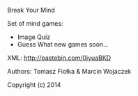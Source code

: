 Break Your Mind

Set of mind games:
 - Image Quiz
 - Guess What
new games soon...

XML: http://pastebin.com/0jyuaBKD

Authors:
Tomasz Fiołka & Marcin Wojaczek

Copyright (c) 2014

